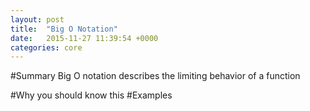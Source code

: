```yaml
---
layout: post
title:  "Big O Notation"
date:   2015-11-27 11:39:54 +0000
categories: core
---
```

#Summary
Big O notation describes the limiting behavior of a function

#Why you should know this
#Examples